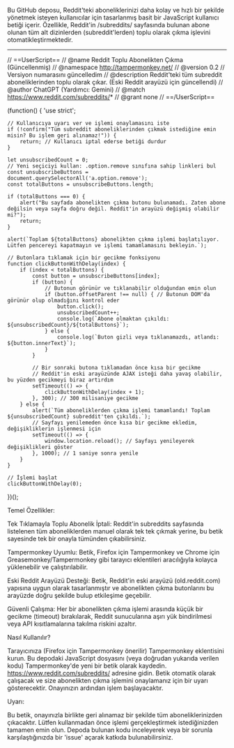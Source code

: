 Bu GitHub deposu, Reddit'teki aboneliklerinizi daha kolay ve hızlı bir şekilde yönetmek isteyen kullanıcılar için tasarlanmış basit bir JavaScript kullanıcı betiği içerir. Özellikle, Reddit'in /subreddits/ sayfasında bulunan abone olunan tüm alt dizinlerden (subreddit'lerden) toplu olarak çıkma işlevini otomatikleştirmektedir.

***
// ==UserScript==
// @name         Reddit Toplu Abonelikten Çıkma (Güncellenmiş)
// @namespace    http://tampermonkey.net/
// @version      0.2 // Versiyon numarasını güncelledim
// @description  Reddit'teki tüm subreddit aboneliklerinden toplu olarak çıkar. (Eski Reddit arayüzü için güncellendi)
// @author       ChatGPT (Yardımcı: Gemini)
// @match        https://www.reddit.com/subreddits/*
// @grant        none
// ==/UserScript==

(function() {
    'use strict';

    // Kullanıcıya uyarı ver ve işlemi onaylamasını iste
    if (!confirm("Tüm subreddit aboneliklerinden çıkmak istediğine emin misin? Bu işlem geri alınamaz!")) {
        return; // Kullanıcı iptal ederse betiği durdur
    }

    let unsubscribedCount = 0;
    // Yeni seçiciyi kullan: .option.remove sınıfına sahip linkleri bul
    const unsubscribeButtons = document.querySelectorAll('a.option.remove');
    const totalButtons = unsubscribeButtons.length;

    if (totalButtons === 0) {
        alert("Bu sayfada abonelikten çıkma butonu bulunamadı. Zaten abone değilsin veya sayfa doğru değil. Reddit'in arayüzü değişmiş olabilir mi?");
        return;
    }

    alert(`Toplam ${totalButtons} abonelikten çıkma işlemi başlatılıyor. Lütfen pencereyi kapatmayın ve işlemi tamamlamasını bekleyin.`);

    // Butonlara tıklamak için bir gecikme fonksiyonu
    function clickButtonWithDelay(index) {
        if (index < totalButtons) {
            const button = unsubscribeButtons[index];
            if (button) {
                // Butonun görünür ve tıklanabilir olduğundan emin olun
                if (button.offsetParent !== null) { // Butonun DOM'da görünür olup olmadığını kontrol eder
                    button.click();
                    unsubscribedCount++;
                    console.log(`Abone olmaktan çıkıldı: ${unsubscribedCount}/${totalButtons}`);
                } else {
                    console.log(`Buton gizli veya tıklanamazdı, atlandı: ${button.innerText}`);
                }
            }

            // Bir sonraki butona tıklamadan önce kısa bir gecikme
            // Reddit'in eski arayüzünde AJAX isteği daha yavaş olabilir, bu yüzden gecikmeyi biraz artırdım
            setTimeout(() => {
                clickButtonWithDelay(index + 1);
            }, 300); // 300 milisaniye gecikme
        } else {
            alert(`Tüm aboneliklerden çıkma işlemi tamamlandı! Toplam ${unsubscribedCount} subreddit'ten çıkıldı.`);
            // Sayfayı yenilemeden önce kısa bir gecikme ekledim, değişikliklerin işlenmesi için
            setTimeout(() => {
                window.location.reload(); // Sayfayı yenileyerek değişiklikleri göster
            }, 1000); // 1 saniye sonra yenile
        }
    }

    // İşlemi başlat
    clickButtonWithDelay(0);
})();

Temel Özellikler:

Tek Tıklamayla Toplu Abonelik İptali: Reddit'in subreddits sayfasında listelenen tüm aboneliklerden manuel olarak tek tek çıkmak yerine, bu betik sayesinde tek bir onayla tümünden çıkabilirsiniz.
    
Tampermonkey Uyumlu: Betik, Firefox için Tampermonkey ve Chrome için Greasemonkey/Tampermonkey gibi tarayıcı eklentileri aracılığıyla kolayca yüklenebilir ve çalıştırılabilir.
    
Eski Reddit Arayüzü Desteği: Betik, Reddit'in eski arayüzü (old.reddit.com) yapısına uygun olarak tasarlanmıştır ve abonelikten çıkma butonlarını bu arayüzde doğru şekilde bulup etkileşime geçebilir.
    
Güvenli Çalışma: Her bir abonelikten çıkma işlemi arasında küçük bir gecikme (timeout) bırakılarak, Reddit sunucularına aşırı yük bindirilmesi veya API kısıtlamalarına takılma riskini azaltır.

Nasıl Kullanılır?

Tarayıcınıza (Firefox için Tampermonkey önerilir) Tampermonkey eklentisini kurun.
Bu depodaki JavaScript dosyasını (veya doğrudan yukarıda verilen kodu) Tampermonkey'de yeni bir betik olarak kaydedin.
https://www.reddit.com/subreddits/ adresine gidin.
Betik otomatik olarak çalışacak ve size abonelikten çıkma işlemini onaylamanız için bir uyarı gösterecektir. Onayınızın ardından işlem başlayacaktır.

Uyarı:

Bu betik, onayınızla birlikte geri alınamaz bir şekilde tüm aboneliklerinizden çıkacaktır. Lütfen kullanmadan önce işlemi gerçekleştirmek istediğinizden tamamen emin olun. Depoda bulunan kodu inceleyerek veya bir sorunla karşılaştığınızda bir 'issue' açarak katkıda bulunabilirsiniz.
